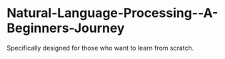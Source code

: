 # Natural-Language-Processing--A-Beginners-Journey  
Specifically designed for those who want to learn from scratch.  

